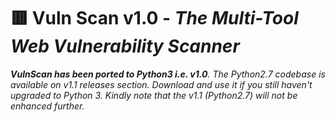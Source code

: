 # :red_square: Vuln Scan v1.0 - _The Multi-Tool Web Vulnerability Scanner_
_**VulnScan has been ported to Python3 i.e. v1.0**. The Python2.7 codebase is available on v1.1 releases section. Download and use it if you still haven't upgraded to Python 3. Kindly note that the v1.1 (Python2.7) will not be enhanced further._
